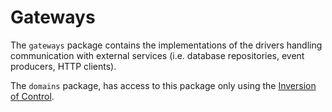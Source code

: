 # Gateways

The `gateways` package contains the implementations of the drivers
handling communication with external services (i.e. database repositories,
event producers, HTTP clients).

The `domains` package, has access to this package only using the
[Inversion of Control](../inversion-of-control.md).
